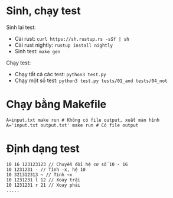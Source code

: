 # Sinh, chạy test

Sinh lại test:
- Cài rust: `curl https://sh.rustup.rs -sSf | sh`
- Cài rust nightly: `rustup install nightly`
- Sinh test: `make gen`

Chạy test:
- Chạy tất cả các test: `python3 test.py`
- Chạy một số test: `python3 test.py tests/01_and tests/04_not`

# Chạy bằng Makefile

```
A=input.txt make run # Không có file output, xuất màn hình
A='input.txt output.txt' make run # Có file output
```

# Định dạng test

```
10 16 123123123 // Chuyển đổi hệ cơ số 10 - 16
10 1231231 - // Tính -x, hệ 10
10 321312313 ~ // Tính ~x
10 1231231 l 12 // Xoay trái
10 1231231 r 21 // Xoay phải
.....
```
